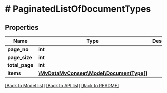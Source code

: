 # # PaginatedListOfDocumentTypes

## Properties

Name | Type | Description | Notes
------------ | ------------- | ------------- | -------------
**page_no** | **int** |  |
**page_size** | **int** |  |
**total_page** | **int** |  |
**items** | [**\MyDataMyConsent\Model\DocumentType[]**](DocumentType.md) |  |

[[Back to Model list]](../../README.md#models) [[Back to API list]](../../README.md#endpoints) [[Back to README]](../../README.md)
